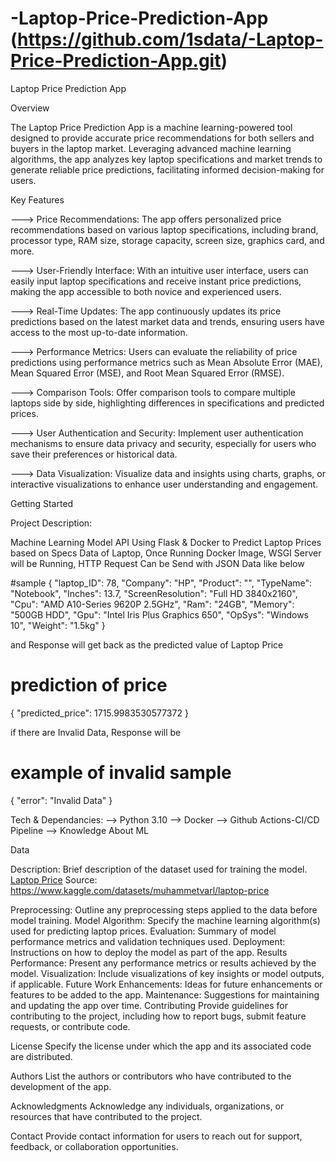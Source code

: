 # -Laptop-Price-Prediction-App (https://github.com/1sdata/-Laptop-Price-Prediction-App.git)

Laptop Price Prediction App

Overview

The Laptop Price Prediction App is a machine learning-powered tool designed to provide accurate price recommendations for both sellers and buyers in the laptop market. Leveraging advanced machine learning algorithms, the app analyzes key laptop specifications and market trends to generate reliable price predictions, facilitating informed decision-making for users.

Key Features

---> Price Recommendations: The app offers personalized price recommendations based on various laptop specifications, including brand, processor type, RAM size, storage capacity, screen size, graphics card, and more.

---> User-Friendly Interface: With an intuitive user interface, users can easily input laptop specifications and receive instant price predictions, making the app accessible to both novice and experienced users.

---> Real-Time Updates: The app continuously updates its price predictions based on the latest market data and trends, ensuring users have access to the most up-to-date information.

---> Performance Metrics: Users can evaluate the reliability of price predictions using performance metrics such as Mean Absolute Error (MAE), Mean Squared Error (MSE), and Root Mean Squared Error (RMSE).

---> Comparison Tools: Offer comparison tools to compare multiple laptops side by side, highlighting differences in specifications and predicted prices.

---> User Authentication and Security: Implement user authentication mechanisms to ensure data privacy and security, especially for users who save their preferences or historical data.

---> Data Visualization: Visualize data and insights using charts, graphs, or interactive visualizations to enhance user understanding and engagement.

Getting Started

Project Description:

Machine Learning Model API Using Flask & Docker to Predict Laptop Prices based on Specs Data of Laptop, Once Running Docker Image, WSGI Server will be Running, HTTP Request Can be Send with JSON Data like below

#sample
{
    "laptop_ID": 78,
    "Company": "HP",
    "Product": "",
    "TypeName": "Notebook",
    "Inches": 13.7,
    "ScreenResolution": "Full HD 3840x2160",
    "Cpu": "AMD A10-Series 9620P 2.5GHz",
    "Ram": "24GB",
    "Memory": "500GB HDD",
    "Gpu": "Intel Iris Plus Graphics 650",
    "OpSys": "Windows 10",
    "Weight": "1.5kg"
}

and Response will get back as the predicted value of Laptop Price

# prediction of price
{
    "predicted_price": 1715.9983530577372
}

if there are Invalid Data, Response will be

# example of invalid sample
{
    "error": "Invalid Data"
}

Tech & Dependancies:
    --> Python 3.10
    --> Docker
    --> Github Actions-CI/CD Pipeline
    --> Knowledge About ML

Data

Description: Brief description of the dataset used for training the model.
            [Laptop Price](https://www.kaggle.com/datasets/muhammetvarl/laptop-price)
Source: https://www.kaggle.com/datasets/muhammetvarl/laptop-price


Preprocessing: Outline any preprocessing steps applied to the data before model training.
Model
Algorithm: Specify the machine learning algorithm(s) used for predicting laptop prices.
Evaluation: Summary of model performance metrics and validation techniques used.
Deployment: Instructions on how to deploy the model as part of the app.
Results
Performance: Present any performance metrics or results achieved by the model.
Visualization: Include visualizations of key insights or model outputs, if applicable.
Future Work
Enhancements: Ideas for future enhancements or features to be added to the app.
Maintenance: Suggestions for maintaining and updating the app over time.
Contributing
Provide guidelines for contributing to the project, including how to report bugs, submit feature requests, or contribute code.

License
Specify the license under which the app and its associated code are distributed.

Authors
List the authors or contributors who have contributed to the development of the app.

Acknowledgments
Acknowledge any individuals, organizations, or resources that have contributed to the project.

Contact
Provide contact information for users to reach out for support, feedback, or collaboration opportunities.